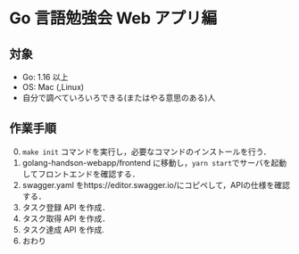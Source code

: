 # Go 言語勉強会 Web アプリ編

## 対象

- Go: 1.16 以上
- OS: Mac (,Linux)
- 自分で調べていろいろできる(またはやる意思のある)人

## 作業手順

0. `make init` コマンドを実行し，必要なコマンドのインストールを行う．
1. golang-handson-webapp/frontend に移動し，`yarn start`でサーバを起動してフロントエンドを確認する．
2. swagger.yaml をhttps://editor.swagger.io/にコピペして，APIの仕様を確認する．
3. タスク登録 API を作成．
4. タスク取得 API を作成．
5. タスク達成 API を作成.
6. おわり
